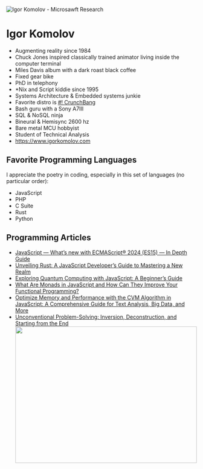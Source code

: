 ![Igor Komolov - Microsawft Research](https://firebasestorage.googleapis.com/v0/b/your-fuse.appspot.com/o/public%2Fmicrosawft_igor_komolov_logo_3.gif?alt=media&token=6f20d3d9-3d0c-49d9-912c-71dcd3e35ac3)
# Igor Komolov
* Augmenting reality since 1984
* Chuck Jones inspired classically trained animator living inside the computer terminal
* Miles Davis album with a dark roast black coffee
* Fixed gear bike
* PhD in telephony
* *Nix and Script kiddie since 1995
* Systems Architecture & Embedded systems junkie
* Favorite distro is [#! CrunchBang](https://crunchbang.org/)
* Bash guru with a Sony A7III
* SQL & NoSQL ninja
* Bineural & Hemisync 2600 hz
* Bare metal MCU hobbyist
* Student of Technical Analysis
* https://www.igorkomolov.com

## Favorite Programming Languages
I appreciate the poetry in coding, especially in this set of languages (no particular order):
- JavaScript
- PHP
- C Suite
- Rust
- Python
  
## Programming Articles

* [JavaScript — What’s new with ECMAScript® 2024 (ES15) — In Depth Guide](https://medium.com/@yourfuse/javascript-whats-new-with-ecmascript-2024-es15-ef056d2f4bf1)
* [Unveiling Rust: A JavaScript Developer’s Guide to Mastering a New Realm](https://medium.com/@yourfuse/unveiling-rust-a-javascript-developers-guide-to-mastering-a-new-realm-375b4925306c)
* [Exploring Quantum Computing with JavaScript: A Beginner’s Guide](https://medium.com/@yourfuse/exploring-quantum-computing-with-javascript-a-beginners-guide-d29a4af15ec7)
* [What Are Monads in JavaScript and How Can They Improve Your Functional Programming?](https://medium.com/@yourfuse/what-are-monads-in-javascript-and-how-can-they-improve-your-functional-programming-e42e56e7af9d)
* [Optimize Memory and Performance with the CVM Algorithm in JavaScript: A Comprehensive Guide for Text Analysis, Big Data, and More](https://medium.com/@yourfuse/optimize-memory-and-performance-with-the-cvm-algorithm-in-javascript-a-comprehensive-guide-for-6bb33d1a5b63)
* [Unconventional Problem-Solving: Inversion, Deconstruction, and Starting from the End](https://medium.com/@yourfuse/unconventional-problem-solving-inversion-deconstruction-and-starting-from-the-end-e648ae9da9ee)
<img src="https://i.giphy.com/media/v1.Y2lkPTc5MGI3NjExMnplYndrNWZuc2hxajN2dTRyZ3BndGUwZTFqZ2lhbzRlb3U2dTNmcCZlcD12MV9pbnRlcm5hbF9naWZfYnlfaWQmY3Q9Zw/wwg1suUiTbCY8H8vIA/giphy-downsized-large.gif" width="480" height="360" style="" frameBorder="0" class="giphy-embed" allowFullScreen></img>

<!--
## Your Fuse Enterprise

### Backend
- [Enterprise CRM / ERP Software Suite](https://your-fuse-dev.web.app/)
- Tenant Provisioning
- Feature Provisioning
- Object Builder
- Page Builder
- Post Builder
- Form Builder
- Payments & Subscriptions

### Internal Business User
- Contact Management
- Sales Automation
- Marketing Automation
- Order Management
- Invoicing

### Marketing Frontend
- SEO Powerhouse
- SSR Frontend with 100% Lighthouse scores


<img src="https://firebasestorage.googleapis.com/v0/b/your-fuse.appspot.com/o/public%2Flogo.png?alt=media&token=c7a5e331-2557-46a8-ad62-a191be5abf39" width="120">

## DeltaNet (δ.net) URL Shortener
Built in React on top of Cloudflare workers
- [δ.net](https://xn--pxa.net/)
- Basic URL Shortening
- Customized Short URLs
- Intelligent Redirects
- QR Code Generation
- Click count
- Team Collaboration
- Real-Time Monitoring
- AI-Powered Insights
- Analytics Dashboard



**ingen0s/ingen0s** is a ✨ _special_ ✨ repository because its `README.md` (this file) appears on your GitHub profile.

Here are some ideas to get you started:

- 🔭 I’m currently working on ...
- 🌱 I’m currently learning ...
- 👯 I’m looking to collaborate on ...
- 🤔 I’m looking for help with ...
- 💬 Ask me about ...
- 📫 How to reach me: ...
- 😄 Pronouns: ...
- ⚡ Fun fact: ...
-->
